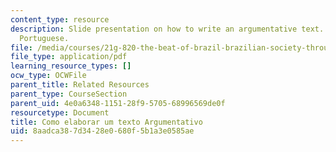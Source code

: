 ```yaml
---
content_type: resource
description: Slide presentation on how to write an argumentative text. Written in
  Portuguese.
file: /media/courses/21g-820-the-beat-of-brazil-brazilian-society-through-its-music-fall-2016/8aadca387d3428e0680f5b1a3e0585ae_MIT_21G_820F16_argument.pdf
file_type: application/pdf
learning_resource_types: []
ocw_type: OCWFile
parent_title: Related Resources
parent_type: CourseSection
parent_uid: 4e0a6348-1151-28f9-5705-68996569de0f
resourcetype: Document
title: Como elaborar um texto Argumentativo
uid: 8aadca38-7d34-28e0-680f-5b1a3e0585ae
---
```

